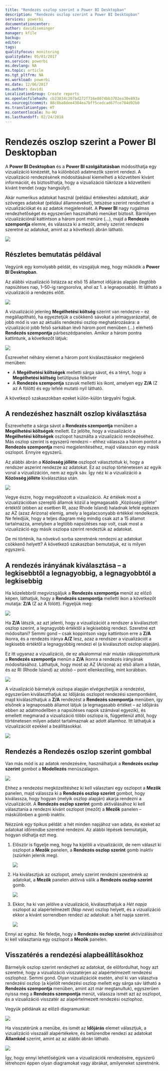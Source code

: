 ```yaml
---
title: "Rendezés oszlop szerint a Power BI Desktopban"
description: "Rendezés oszlop szerint a Power BI Desktopban"
services: powerbi
documentationcenter: 
author: davidiseminger
manager: kfile
backup: 
editor: 
tags: 
qualityfocus: monitoring
qualitydate: 05/01/2017
ms.service: powerbi
ms.devlang: NA
ms.topic: article
ms.tgt_pltfrm: NA
ms.workload: powerbi
ms.date: 12/06/2017
ms.author: davidi
LocalizationGroup: Create reports
ms.openlocfilehash: cb23034c207bd272f716e8074bb3702ea30e893a
ms.sourcegitcommit: 88c8ba8dee4384ea7bff5cedcad67fce784d92b0
ms.translationtype: HT
ms.contentlocale: hu-HU
ms.lasthandoff: 02/24/2018
---
```

# <a name="sort-by-column-in-power-bi-desktop"></a>Rendezés oszlop szerint a Power BI Desktopban
A **Power BI Desktopban** és a **Power BI szolgáltatásban** módosíthatja egy vizualizáció kinézetét, ha különböző adatmezők szerint rendezi. A vizualizáció rendezésének módosításával kiemelheti a közvetíteni kívánt információt, és biztosíthatja, hogy a vizualizáció tükrözze a közvetíteni kívánt trendet (vagy hangsúlyt).

Akár numerikus adatokat használ (például értékesítési adatokat), akár szöveges adatokat (például államneveket), tetszése szerint rendezheti a vizualizációkat és az adatok megjelenését.  A **Power BI** nagy rugalmas rendezhetőséget és egyszerűen használható menüket biztosít. Bármilyen vizualizációnál kattintson a három pont menüre (...), majd a **Rendezés szempontja** elemre, és válassza ki a mezőt, amely szerint rendezni szeretné az adatokat, amint az a következő ábrán látható.

![](media/desktop-sort-by-column/sortbycolumn_2.png)

## <a name="more-depth-and-an-example"></a>Részletes bemutatás példával
Vegyünk egy komolyabb példát, és vizsgáljuk meg, hogy működik a **Power BI Desktopban**.

Az alábbi vizualizáció listázza az első 15 államot időjárás alapján (legtöbb napsütéses nap, 1–50-ig rangsorolva, ahol az 1. a legnaposabb). Itt látható a vizualizáció a rendezés előtt.

![](media/desktop-sort-by-column/sortbycolumn_1.png)

A vizualizáció jelenleg **Megélhetési költség** szerint van rendezve – ez megállapítható, ha egyeztetjük a csökkenő sávokat a jelmagyarázattal, de jobb mód is van az aktuális rendezési oszlop meghatározására: a vizualizáció jobb felső sarkában lévő három pont menüben (...) elérhető **Rendezés szempontja** párbeszédpanelen. Amikor a három pontra kattintunk, a következőt látjuk:

![](media/desktop-sort-by-column/sortbycolumn_2.png)

Észrevehet néhány elemet a három pont kiválasztásakor megjelenő menüben:

* A **Megélhetési költségek** melletti sárga sávot, és a tényt, hogy a **Megélhetési költség** betűtípusa félkövér
* A **Rendezés szempontja** szavak melletti kis ikont, amelyen egy **Z/A** (Z az A fölött) és egy lefelé mutató nyíl látható.

A következő szakaszokban ezeket külön-külön tárgyalni fogjuk.

## <a name="selecting-which-column-to-use-for-sorting"></a>A rendezéshez használt oszlop kiválasztása
Észrevehette a sárga sávot a **Rendezés szempontja** menüben a **Megélhetési költségek** mellett. Ez jelölte, hogy a vizualizáció a **Megélhetési költségek** oszlopot használta a vizualizáció rendezéséhez. Más oszlop szerint is egyszerű rendezni – ehhez válassza a három pontot a **Rendezés szempontja** menü megjelenítéséhez, majd válasszon egy másik oszlopot. Ennyire egyszerű.

Az alábbi ábrán a **Közösség jólléte** oszlopot választottuk ki, hogy a rendszer aszerint rendezze az adatokat. Ez az oszlop történetesen az egyik vonal a vizualizáción, nem az egyik sáv. Így néz ki a vizualizáció a **Közösség jólléte** kiválasztása után.

![](media/desktop-sort-by-column/sortbycolumn_3.png)

Vegye észre, hogy megváltozott a vizualizáció. Az értékek most a vizualizációban szereplő államok közül a legmagasabb „Közösség jólléte” értéktől (ebben az esetben RI, azaz Rhode Island) haladnak lefelé egészen az AZ (azaz Arizona) elemig, amely a legalacsonyabb értékkel rendelkezik. Ne feledjük, hogy a teljes diagram még mindig csak azt a 15 államot tartalmazza, amelyben a legtöbb napsütéses nap volt, csak most a vizualizáció egy másik oszlopa szerint rendeztük az adatokat.

De mi történik, ha növekvő sorba szeretnénk rendezni az adatokat csökkenő helyett? A következő szakaszban bemutatjuk, ez is milyen egyszerű.

## <a name="selecting-the-sort-order---smallest-to-largest-largest-to-smallest"></a>A rendezés irányának kiválasztása – a legkisebbtől a legnagyobbig, a legnagyobbtól a legkisebbig
Ha közelebbről megvizsgáljuk a **Rendezés szempontja** menüt az előző képen, láthatjuk, hogy a **Rendezés szempontja** melletti ikon a következőt mutatja: **Z/A** (Z az A fölött). Figyeljük meg:

![](media/desktop-sort-by-column/sortbycolumn_4.png)

Ha **Z/A** látszik, az azt jelenti, hogy a vizualizációt a rendszer a kiválasztott oszlop szerint, a legnagyobb értéktől a legkisebbig rendezi. Szeretné ezt módosítani? Semmi gond – csak koppintson vagy kattintson erre a **Z/A** ikonra, és a rendezés iránya **A/Z** lesz, azaz a rendszer a vizualizációt a legkisebb értéktől a legnagyobbig rendezi el (a kiválasztott oszlop alapján).

Ez itt ugyanaz a vizualizáció, de ez alkalommal már miután rákoppintottunk a **Rendezés szempontja** menün a **Z/A** ikonra a rendezés irányának módosításához. Láthatjuk, hogy most az AZ (Arizona) az első állam a listán, és az RI (Rhode Island) az utolsó – pont ellenkezőleg, mint korábban.

![](media/desktop-sort-by-column/sortbycolumn_5.png)

A vizualizáció bármelyik oszlopa alapján elvégezhetjük a rendezést, egyszerűen kiválaszthatjuk az Időjárás oszlopot rendezési szempontként, majd kiválaszthatjuk a **Z/A** rendezést a **Rendezés szempontja** menüben, így elsőnek a legnaposabb államot látjuk (a legmagasabb értéket – az Időjárás ebben az adatmodellben a napsütéses napok számával egyezik), és emellett megmarad a vizualizáció többi oszlopa is, függetlenül attól, hogy történetesen milyen adatot tartalmaznak az adott államhoz. Itt láthatjuk a vizualizációt ezekkel a beállításokkal.

![](media/desktop-sort-by-column/sortbycolumn_6.png)

## <a name="sort-using-the-sort-by-column-button"></a>Rendezés a Rendezés oszlop szerint gombbal
Van más mód is az adatok rendezésére, használhatjuk a **Rendezés oszlop szerint** gombot a **Modellezés** menüszalagon.

![](media/desktop-sort-by-column/sortbycolumn_8.png)

Ehhez a rendezési megközelítéshez ki kell választani egy oszlopot a **Mezők** panelen, majd válassza ki a **Rendezés oszlop szerint** gombot, hogy kiválassza, hogy hogyan (melyik oszlop alapján) akarja rendezni a vizualizációt. A **Rendezés oszlop szerint** gomb aktiválásához ki kell választania a rendezni kívánt oszlopot (mezőt) a **Mezők** panelen – máskülönben a gomb inaktív.

Nézzünk egy tipikus példát: a hét minden napjához van adata, és ezeket az adatokat időrendbe szeretné rendezni. Az alábbi lépések bemutatják, hogyan oldhatja ezt meg.

1. Először is figyelje meg, hogy ha kijelöli a vizualizációt, de nem választ ki oszlopot a **Mezők** panelen, a **Rendezés oszlop szerint** gomb inaktív (szürkén jelenik meg).
   
   ![](media/desktop-sort-by-column/sortbycolumn_9a.png)
2. Ha kiválasztjuk az oszlopot, amely szerint rendezni szeretnénk az adatokat, a **Mezők** panelen aktívvá válik a **Rendezés oszlop szerint** gomb.
   
   ![](media/desktop-sort-by-column/sortbycolumn_10.png)
3. Ekkor, ha ki van jelölve a vizualizáció, kiválaszthatjuk a *Hét napja* oszlopot az alapértelmezett (*Nap neve*) oszlop helyett, és a vizualizáció ekkor a kívánt sorrendben rendezi az adatokat: a hét napja szerint.
   
   ![](media/desktop-sort-by-column/sortbycolumn_11.png)

Ennyi az egész. Ne feledje, hogy a **Rendezés oszlop szerint** aktivizálásához ki kell választania egy oszlopot a **Mezők** panelen.

## <a name="getting-back-to-default-column-for-sorting"></a>Visszatérés a rendezési alapbeállításokhoz
Bármelyik oszlop szerint rendezheti az adatokat, de előfordulhat, hogy azt szeretné, hogy a vizualizáció visszatérjen az alapértelmezett rendezési oszlophoz. Semmi gond. Olyan vizualizációk esetén, ahol ki van választva rendezési oszlop (a kijelölt rendezési oszlop mellett egy sárga sáv látható a **Rendezés szempontja** menüben, amint azt már megtanultuk), egyszerűen nyissa meg a **Rendezés szempontja** menüt, válassza ismét azt az oszlopot, és a vizualizáció visszatér az alapértelmezett rendezési oszlophoz.

Vegyük példának az előző diagramunkat:

![](media/desktop-sort-by-column/sortbycolumn_6.png)

Ha visszatérünk a menübe, és ismét az **Időjárás** elemet választjuk, a vizualizáció visszaáll alapértékekre, és betűrendbe rendezi az adatokat **Államkód** szerint, amint az az alábbi ábrán látható.

![](media/desktop-sort-by-column/sortbycolumn_7.png)

Így, hogy ennyi lehetőségünk van a vizualizációk rendezésére, egyszerű létrehozni éppen olyan diagramokat vagy ábrákat, amilyeneket szeretnénk.

